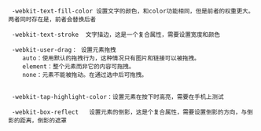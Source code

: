      -webkit-text-fill-color 设置文字的颜色，和color功能相同，但是前者的权重更大。两者同时存在是，前者会替换后者

     -webkit-text-stroke  文字描边，这是一个复合属性，需要设置宽度和颜色

     -webkit-user-drag： 设置元素拖拽
        auto：使用默认的拖拽行为，这种情况只有图片和链接可以被拖拽。
        element：整个元素而非它的内容可拖拽。
        none：元素不能被拖动。在通过选中后可拖拽。


     -webkit-tap-highlight-color：设置元素在按下时高亮，需要在手机上测试

     -webkit-box-reflect   设置元素的倒影，这是个复合属性，需要设置倒影的方向，与倒影的距离，倒影的遮罩